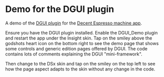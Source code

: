 # Demo for the DGUI plugin
A demo of the [DGUI plugin](https://github.com/ebengoechea/de1app_plugin_DGUI) for the [Decent Espresso machine app](https://github.com/decentespresso/de1app/).

Ensure you have the DGUI plugin installed. Enable the DGUI_Demo plugin and restart the app under the Insight skin. Tap on the smiley above the godshots heart icon on the bottom right to see the demo page that shows some controls and generic edition pages offered by DGUI. The code contains lots of comments explaining the DGUI "mini-framework".

Then change to the DSx skin and tap on the smiley on the top left to see how the page aspect adapts to the skin without any change in the code.
